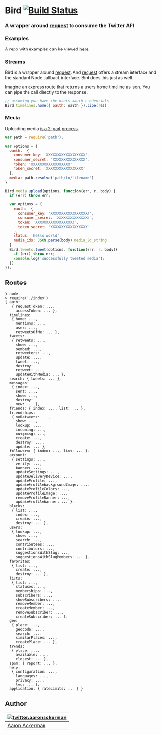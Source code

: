 # Bird [![Build Status](https://travis-ci.org/aackerman/bird.png?branch=master)](https://travis-ci.org/aackerman/bird)

### A wrapper around [request](https://github.com/mikeal/request) to consume the Twitter API

### Examples

A repo with examples can be viewed [here](https://github.com/aackerman/bird-example-app).

### Streams

Bird is a wrapper around [request](https://github.com/mikeal/request). And [request](https://github.com/mikeal/request) offers a stream interface and the standard Node callback interface. Bird does this just as well.

Imagine an express route that returns a users home timeline as json. You can pipe the call directly to the response.

```js
// assuming you have the users oauth credentials
Bird.timelines.home({ oauth: oauth }).pipe(res)
```

### Media

Uploading media [is a 2-part process](https://dev.twitter.com/rest/public/uploading-media-multiple-photos).

```js
var path = require('path');

var options = {
  oauth:  {
    consumer_key: 'XXXXXXXXXXXXXXXXXX',
    consumer_secret: 'XXXXXXXXXXXXXXX',
    token: 'XXXXXXXXXXXXXXXXXX',
    token_secret: 'XXXXXXXXXXXXXXXXX'
  },
  media: path.resolve('path/to/filename')
}

Bird.media.upload(options, function(err, r, body) {
  if (err) throw err;

  var options = {
    oauth:  {
      consumer_key: 'XXXXXXXXXXXXXXXXXX',
      consumer_secret: 'XXXXXXXXXXXXXXX',
      token: 'XXXXXXXXXXXXXXXXXX',
      token_secret: 'XXXXXXXXXXXXXXXXX'
    },
    status: 'hello world',
    media_ids: JSON.parse(body).media_id_string
  }
  Bird.tweets.tweet(options, function(err, r, body){
    if (err) throw err;
    console.log('successfully tweeted media');
  });
});
```

## Routes

```
❯ node
> require('./index')
{ auth:
   { requestToken: ...,
     accessToken: ... },
  timelines:
   { home: ...,
     mentions: ...,
     user: ...,
     retweetsOfMe: ... },
  tweets:
   { retweets: ...,
     show: ...,
     oembed: ...,
     retweeters: ...,
     update: ...,
     tweet: ...,
     destroy: ...,
     retweet: ...,
     updateWithMedia: ... },
  search: { tweets: ... },
  messages:
   { index: ...,
     sent: ...,
     show: ...,
     destroy: ...,
     new: ... },
  friends: { index: ..., list: ... },
  friendships:
   { noRetweets: ...,
     show: ...,
     lookup: ...,
     incoming: ...,
     outgoing: ...,
     create: ...,
     destroy: ...,
     update: ... },
  followers: { index: ..., list: ... },
  account:
   { settings: ...,
     verify: ...,
     banner: ...,
     updateSettings: ...,
     updateDeliveryDevice: ...,
     updateProfile: ...,
     updateProfileBackgroundImage: ...,
     updateProfileColors: ...,
     updateProfileImage: ...,
     removeProfileBanner: ...,
     updateProfileBanner: ... },
  blocks:
   { list: ...,
     index: ...,
     create: ...,
     destroy: ... },
  users:
   { lookup: ...,
     show: ...,
     search: ...,
     contributees: ...,
     contributors: ...,
     suggestionsWithSlug: ...,
     suggestionsWithSlugMembers: ... },
  favorites:
   { list: ...,
     create: ...,
     destroy: ... },
  lists:
   { list: ...,
     statuses: ...,
     memberships: ...,
     subscribers: ...,
     showSubscribers: ...,
     removeMember: ...,
     createMember: ...,
     removeSubscriber: ...,
     createSubscriber: ... },
  geo:
   { place: ...,
     geocode: ...,
     search: ...,
     similarPlaces: ...,
     createPlace: ... },
  trends:
   { place: ...,
     available: ...,
     closest: ... },
  spam: { report: ... },
  help:
   { configuration: ...,
     languages: ...,
     privacy: ...,
     tos: ... },
  application: { rateLimits: ... } }
```

## Author

| [![twitter/_aaronackerman_](http://gravatar.com/avatar/c73ff9c7e654647b2b339d9e08b52143?s=70)](http://twitter.com/_aaronackerman_ "Follow @_aaronackerman_ on Twitter") |
|---|
| [Aaron Ackerman](https://twitter.com/_aaronackerman_) |
